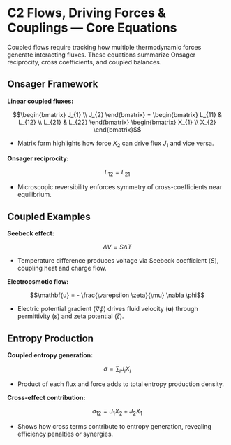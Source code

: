# C2 Flows, Driving Forces & Couplings — Core Equations

Coupled flows require tracking how multiple thermodynamic forces generate interacting fluxes. These equations summarize Onsager reciprocity, cross coefficients, and coupled balances.

## Onsager Framework
**Linear coupled fluxes:**

$$\begin{bmatrix} J_{1} \\ J_{2} \end{bmatrix} = \begin{bmatrix} L_{11} & L_{12} \\ L_{21} & L_{22} \end{bmatrix} \begin{bmatrix} X_{1} \\ X_{2} \end{bmatrix}$$

- Matrix form highlights how force $X_{2}$ can drive flux $J_{1}$ and vice versa.

**Onsager reciprocity:**

$$L_{12} = L_{21}$$

- Microscopic reversibility enforces symmetry of cross-coefficients near equilibrium.


## Coupled Examples
**Seebeck effect:**

$$\Delta V = S \Delta T$$

- Temperature difference produces voltage via Seebeck coefficient $(S)$, coupling heat and charge flow.

**Electroosmotic flow:**

$$\mathbf{u} = - \frac{\varepsilon \zeta}{\mu} \nabla \phi$$

- Electric potential gradient $(\nabla \phi)$ drives fluid velocity $(\mathbf{u})$ through permittivity $(\varepsilon)$ and zeta potential $(\zeta)$.


## Entropy Production
**Coupled entropy generation:**

$$\sigma = \sum_{i} J_{i} X_{i}$$

- Product of each flux and force adds to total entropy production density.

**Cross-effect contribution:**

$$\sigma_{12} = J_{1} X_{2} + J_{2} X_{1}$$

- Shows how cross terms contribute to entropy generation, revealing efficiency penalties or synergies.
